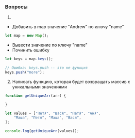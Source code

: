 ### Вопросы
1.
- Добавить в map значение "Andrew" по ключу "name"
```javascript
let map = new Map();
```
- Вывести значение по ключу "name"
- Починить ошибку
```javascript
let keys = map.keys();

// Ошибка: keys.push -- это не функция
keys.push("more");
```

2. Написать функцию, которая будет возвращать массив с уникальными значениями

```javascript
function getUniqueArr(arr) {

}

let values = ["Петя", "Вася", "Петя", "Аня",
    "Маша", "Петя", "Маша", "Вася",
];

console.log(getUniqueArr(values));
```
